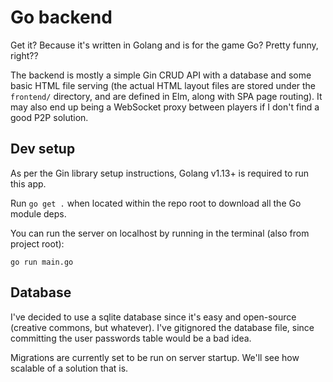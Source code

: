 # Go backend

Get it? Because it's written in Golang and is for the game Go? 
Pretty funny, right??

The backend is mostly a simple Gin CRUD API with a database and 
some basic HTML file serving (the actual HTML layout
files are stored under the `frontend/` directory, and are
defined in Elm, along with SPA page routing).
It may also end up being a WebSocket proxy between players
if I don't find a good P2P solution.

## Dev setup

As per the Gin library setup instructions, Golang v1.13+
is required to run this app.

Run `go get .` when located within the repo root
to download all the Go module deps.

You can run the server on localhost by running in the terminal (also from project root):
```
go run main.go
```

## Database

I've decided to use a sqlite database since it's easy and open-source (creative commons, but whatever).
I've gitignored the database file, since committing the user passwords table would be a bad idea.

Migrations are currently set to be run on server startup. We'll see how scalable of a solution that is.
